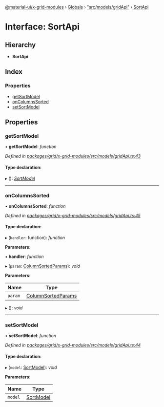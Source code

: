 [@material-ui/x-grid-modules](../README.md) › [Globals](../globals.md) › ["src/models/gridApi"](../modules/_src_models_gridapi_.md) › [SortApi](_src_models_gridapi_.sortapi.md)

# Interface: SortApi

## Hierarchy

- **SortApi**

## Index

### Properties

- [getSortModel](_src_models_gridapi_.sortapi.md#getsortmodel)
- [onColumnsSorted](_src_models_gridapi_.sortapi.md#oncolumnssorted)
- [setSortModel](_src_models_gridapi_.sortapi.md#setsortmodel)

## Properties

### getSortModel

• **getSortModel**: _function_

_Defined in [packages/grid/x-grid-modules/src/models/gridApi.ts:43](https://github.com/mui-org/material-ui-x/blob/a679779/packages/grid/x-grid-modules/src/models/gridApi.ts#L43)_

#### Type declaration:

▸ (): _[SortModel](../modules/_src_models_sortmodel_.md#sortmodel)_

---

### onColumnsSorted

• **onColumnsSorted**: _function_

_Defined in [packages/grid/x-grid-modules/src/models/gridApi.ts:45](https://github.com/mui-org/material-ui-x/blob/a679779/packages/grid/x-grid-modules/src/models/gridApi.ts#L45)_

#### Type declaration:

▸ (`handler`: function): _function_

**Parameters:**

▪ **handler**: _function_

▸ (`param`: [ColumnSortedParams](_src_models_gridoptions_.columnsortedparams.md)): _void_

**Parameters:**

| Name    | Type                                                                 |
| ------- | -------------------------------------------------------------------- |
| `param` | [ColumnSortedParams](_src_models_gridoptions_.columnsortedparams.md) |

▸ (): _void_

---

### setSortModel

• **setSortModel**: _function_

_Defined in [packages/grid/x-grid-modules/src/models/gridApi.ts:44](https://github.com/mui-org/material-ui-x/blob/a679779/packages/grid/x-grid-modules/src/models/gridApi.ts#L44)_

#### Type declaration:

▸ (`model`: [SortModel](../modules/_src_models_sortmodel_.md#sortmodel)): _void_

**Parameters:**

| Name    | Type                                                        |
| ------- | ----------------------------------------------------------- |
| `model` | [SortModel](../modules/_src_models_sortmodel_.md#sortmodel) |
